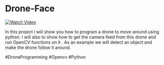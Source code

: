 # Drone-Face

[![Watch Video](https://github.com/murtazahassan/Tello-Object-Tracking/blob/master/Programming%20Drone.jpg)](https://youtu.be/vDOkUHNdmKs)

In this project i wiil show you how to program a drone to move around using python. I will also to show how to get the camera feed from this drone and run OpenCV functions on it . As an example we will detect an object and make the drone follow it around.

#DroneProgramming #Opencv #Python
